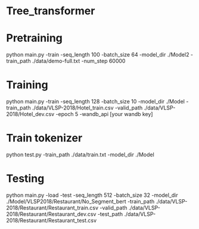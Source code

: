 # Tree_transformer

# Pretraining

python main.py -train -seq_length 100 -batch_size 64 -model_dir ./Model2 -train_path ./data/demo-full.txt -num_step 60000

# Training 
python main.py -train -seq_length 128 -batch_size 10 -model_dir ./Model -train_path ./data/VLSP-2018/Hotel_train.csv -valid_path ./data/VLSP-2018/Hotel_dev.csv -epoch 5 -wandb_api [your wandb key]


# Train tokenizer
python test.py -train_path ./data/train.txt -model_dir ./Model

# Testing

python main.py -load -test -seq_length 512 -batch_size 32 -model_dir ./Model/VLSP2018/Restaurant/No_Segment_bert -train_path ./data/VLSP-2018/Restaurant/Restaurant_train.csv -valid_path ./data/VLSP-2018/Restaurant/Restaurant_dev.csv -test_path ./data/VLSP-2018/Restaurant/Restaurant_test.csv